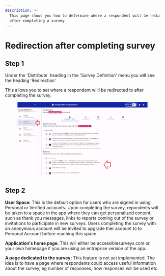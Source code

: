 ```yaml
---
description: >-
  This page shows you how to determine where a respondent will be redirected
  after completing a survey
---
```


# Redirection after completing survey

## Step 1

Under the 'Distribute' heading in the 'Survey Definition' menu you will see the heading 'Redirection'

This allows you to set where a respondent willl be redirected to after completing the survey.

<figure><img src="../../../.gitbook/assets/image (15) (1).png" alt=""><figcaption></figcaption></figure>

## Step 2

**User Space:** This is the default option for users who are signed in using Personal or Verified accounts. Upon completing the survey, repondents will be taken to a space in the app where they can get personalized content, such as thank you messages, links to reports coming out of the survey or invitations to participate in new surveys. Users completing the survey with an anonymous account will be invited to upgrade ther account to to Personal Account before reaching this space

**Application's home page:** This will either be accessiblesurveys.com or your own homepage if you are using an entreprise version of the app.

**A page dedicated to the survey:** This feature is not yet implemented. The idea is to have a page where respondents could access useful information about the survey, eg number of responses, how responses will be used etc.
